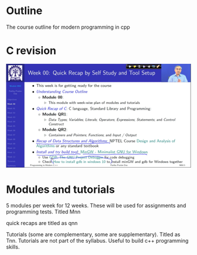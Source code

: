 # Outline

The course outline for modern programming in cpp
# C revision 

![](Pasted%20image%2020230805120128.png)

# Modules and tutorials

5 modules per week for 12 weeks. These will be used for assignments and programming tests. Titled Mnn 

quick recaps are titled as qnn 

Tutorials (some are complementary, some are supplementary). Titled as Tnn. Tutorials are not part of the syllabus. Useful to build c++ programming skills. 


